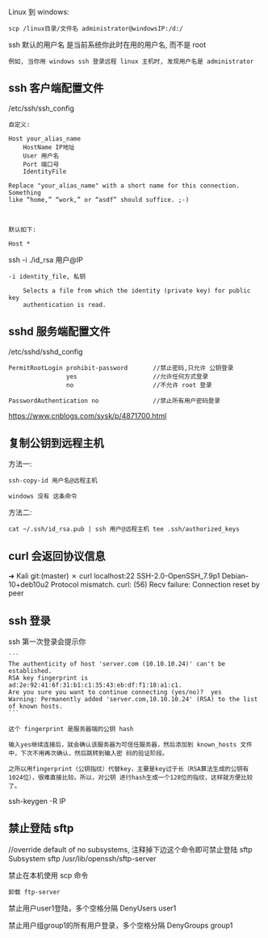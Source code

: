 Linux 到 windows:

    scp /linux目录/文件名 administrator@windowsIP:/d:/


ssh 默认的用户名 是当前系统你此时在用的用户名, 而不是 root

    例如, 当你用 windows ssh 登录远程 linux 主机时, 发现用户名是 administrator


## ssh 客户端配置文件

/etc/ssh/ssh_config

    自定义:

    Host your_alias_name
        HostName IP地址
        User 用户名
        Port 端口号
        IdentityFile

    Replace "your_alias_name" with a short name for this connection. Something
    like “home,” “work,” or “asdf” should suffice. ;-)



    默认如下:

    Host *


ssh -i ./id_rsa 用户@IP

    -i identity_file, 私钥

        Selects a file from which the identity (private key) for public key
        authentication is read.

## sshd 服务端配置文件

/etc/sshd/sshd_config

    PermitRootLogin prohibit‐password       //禁止密码,只允许 公钥登录
                    yes                     //允许任何方式登录
                    no                      //不允许 root 登录
        
    PasswordAuthentication no               //禁止所有用户密码登录


https://www.cnblogs.com/sysk/p/4871700.html



## 复制公钥到远程主机

方法一:

    ssh-copy-id 用户名@远程主机

    windows 没有 这条命令

方法二:

    cat ~/.ssh/id_rsa.pub | ssh 用户@远程主机 tee .ssh/authorized_keys



## curl 会返回协议信息

➜  Kali git:(master) ✗ curl localhost:22
SSH-2.0-OpenSSH_7.9p1 Debian-10+deb10u2
Protocol mismatch.
curl: (56) Recv failure: Connection reset by peer




## ssh 登录

ssh 第一次登录会提示你

    ```
    The authenticity of host 'server.com (10.10.10.24)' can't be established. 
    RSA key fingerprint is ad:2e:92:41:6f:31:b1:c1:35:43:eb:df:f1:18:a1:c1. 
    Are you sure you want to continue connecting (yes/no)?  yes 
    Warning: Permanently added 'server.com,10.10.10.24' (RSA) to the list of known hosts. 
    ```

    这个 fingerprint 是服务器端的公钥 hash

    输入yes继续连接后，就会确认该服务器为可信任服务器，然后添加到 known_hosts 文件中，下次不用再次确认，然后跳转到输入密 码的验证阶段。

    之所以用fingerprint（公钥指纹）代替key，主要是key过于长（RSA算法生成的公钥有1024位），很难直接比较。所以，对公钥 进行hash生成一个128位的指纹，这样就方便比较了。


ssh-keygen -R IP


## 禁止登陆 sftp 

//override default of no subsystems, 注释掉下边这个命令即可禁止登陆 sftp
Subsystem   sftp    /usr/lib/openssh/sftp-server


禁止在本机使用 scp 命令

    卸载 ftp-server

禁止用户user1登陆，多个空格分隔
    DenyUsers user1

禁止用户组group1的所有用户登录，多个空格分隔
    DenyGroups group1



## 

